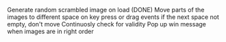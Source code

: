 Generate random scrambled image on load (DONE)
Move parts of the images to different space on key press or drag events 
if the next space not empty, don't move
Continuosly check for validity
Pop up win message when images are in right order 